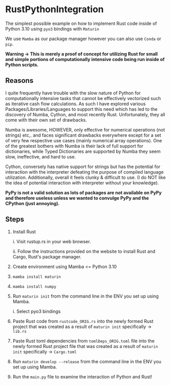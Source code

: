# RustPythonIntegration
The simplest possible example on how to implement Rust code inside of Python 3.10 using `pyo3` bindings with `Maturin`

We use `Mamba` as our package manager however you can also use `Conda` or `pip`.

**Warning -> This is merely a proof of concept for utilizing Rust for small and simple portions of computationally intensive code being run inside of Python scripts.**

## Reasons 
I quite frequently have trouble with the slow nature of Python for computationally intensive tasks that cannot be effectively vectorized such as iterative cash flow calculations. As such I have explored various Packages/Libraries/Languages to support this need which has led to the discovery of Numba, Cython, and most recently Rust. Unfortunately, they all come with their own set of drawbacks. 

Numba is awesome, HOWEVER, only effective  for numerical operations (not strings) etc,. and faces significant drawbacks everywhere except for a set of very few respective use cases (mainly numerical array operations). One of the greatest bothers with Numba is their lack of full support for dictionaries, while Typed Dictionaries are supported by Numba they seem slow, ineffective, and hard to use.

Cython, conversely has native support for strings but has the potential for interaction with the interpreter defeating the purpose of compiled language utilization. Additionally, overall it feels clunky & difficult to use. (I do NOT like the idea of potential interaction with interpreter without your knowledge). 

**PyPy is not a valid solution as lots of packages are not available on PyPy and therefore useless unless we wanted to convulge PyPy and the CPython (just annoying).**



## Steps
1. Install Rust
   
   i. Visit rustup.rs in your web browser.
   
   ii. Follow the instructions provided on the website to install Rust and Cargo, Rust's package manager.
3. Create environment using Mamba <= Python 3.10
4. `mamba install maturin`
5. `mamba install numpy`
6. Run `maturin init` from the command line in the ENV you set up using Mamba.
   
   i. Select pyo3 bindings
7. Paste Rust code from `rustcode_ORIG.rs` into the newly formed Rust project that was created as a result of `maturin init` specifically -> `lib.rs`
8. Paste Rust toml dependencies from `tomlDeps_ORIG.toml` file into the newly formed Rust project file that was created as a result of `maturin init` specifically -> `Cargo.toml`
9. Run `maturin develop --release` from the command line in the ENV you set up using Mamba.
10. Run the `main.py` file to examine the interaction of Python and Rust!
